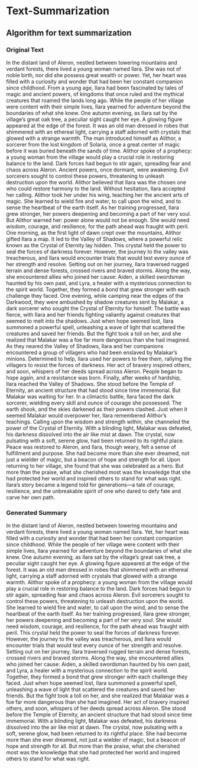 # Text-Summarization
## Algorithm for text summarization
### Original Text
In the distant land of Aleron, nestled between towering mountains and verdant forests, there lived a young woman named Ilara. She was not of noble birth, nor did she possess great wealth or power. Yet, her heart was filled with a curiosity and wonder that had been her constant companion since childhood. From a young age, Ilara had been fascinated by tales of magic and ancient powers, of kingdoms that once ruled and the mythical creatures that roamed the lands long ago. While the people of her village were content with their simple lives, Ilara yearned for adventure beyond the boundaries of what she knew. One autumn evening, as Ilara sat by the village’s great oak tree, a peculiar sight caught her eye. A glowing figure appeared at the edge of the forest. It was an old man dressed in robes that shimmered with an ethereal light, carrying a staff adorned with crystals that glowed with a strange warmth. The man introduced himself as Alithor, a sorcerer from the lost kingdom of Solaria, once a great center of magic before it was buried beneath the sands of time. Alithor spoke of a prophecy: a young woman from the village would play a crucial role in restoring balance to the land. Dark forces had begun to stir again, spreading fear and chaos across Aleron. Ancient powers, once dormant, were awakening. Evil sorcerers sought to control these powers, threatening to unleash destruction upon the world. Alithor believed that Ilara was the chosen one who could restore harmony to the land. Without hesitation, Ilara accepted her calling. Alithor took her under his wing, teaching her the ancient arts of magic. She learned to wield fire and water, to call upon the wind, and to sense the heartbeat of the earth itself. As her training progressed, Ilara grew stronger, her powers deepening and becoming a part of her very soul. But Alithor warned her: power alone would not be enough. She would need wisdom, courage, and resilience, for the path ahead was fraught with peril. One morning, as the first light of dawn crept over the mountains, Alithor gifted Ilara a map. It led to the Valley of Shadows, where a powerful relic known as the Crystal of Eternity lay hidden. This crystal held the power to seal the forces of darkness forever. However, the journey to the valley was treacherous, and Ilara would encounter trials that would test every ounce of her strength and resolve. Setting out on her journey, Ilara traversed rugged terrain and dense forests, crossed rivers and braved storms. Along the way, she encountered allies who joined her cause: Aiden, a skilled swordsman haunted by his own past, and Lyra, a healer with a mysterious connection to the spirit world. Together, they formed a bond that grew stronger with each challenge they faced. One evening, while camping near the edges of the Darkwood, they were ambushed by shadow creatures sent by Malakar, a dark sorcerer who sought the Crystal of Eternity for himself. The battle was fierce, with Ilara and her friends fighting valiantly against creatures that seemed to melt into the shadows. Just when hope seemed lost, Ilara summoned a powerful spell, unleashing a wave of light that scattered the creatures and saved her friends. But the fight took a toll on her, and she realized that Malakar was a foe far more dangerous than she had imagined. As they neared the Valley of Shadows, Ilara and her companions encountered a group of villagers who had been enslaved by Malakar’s minions. Determined to help, Ilara used her powers to free them, rallying the villagers to resist the forces of darkness. Her act of bravery inspired others, and soon, whispers of her deeds spread across Aleron. People began to hope again, and a resistance was born. Finally, after weeks of hardship, Ilara reached the Valley of Shadows. She stood before the Temple of Eternity, an ancient structure that had stood since time immemorial. But Malakar was waiting for her. In a climactic battle, Ilara faced the dark sorcerer, wielding every skill and ounce of courage she possessed. The earth shook, and the skies darkened as their powers clashed. Just when it seemed Malakar would overpower her, Ilara remembered Alithor’s teachings. Calling upon the wisdom and strength within, she channeled the power of the Crystal of Eternity. With a blinding light, Malakar was defeated, his darkness dissolved into the air like mist at dawn. The crystal, now pulsating with a soft, serene glow, had been returned to its rightful place. Peace was restored to Aleron, and Ilara, though weary, felt a sense of fulfillment and purpose. She had become more than she ever dreamed, not just a wielder of magic, but a beacon of hope and strength for all. Upon returning to her village, she found that she was celebrated as a hero. But more than the praise, what she cherished most was the knowledge that she had protected her world and inspired others to stand for what was right. Ilara’s story became a legend told for generations—a tale of courage, resilience, and the unbreakable spirit of one who dared to defy fate and carve her own path.

### Generated Summary
In the distant land of Aleron, nestled between towering mountains and verdant forests, there lived a young woman named Ilara. Yet, her heart was filled with a curiosity and wonder that had been her constant companion since childhood. While the people of her village were content with their simple lives, Ilara yearned for adventure beyond the boundaries of what she knew. One autumn evening, as Ilara sat by the village’s great oak tree, a peculiar sight caught her eye. A glowing figure appeared at the edge of the forest. It was an old man dressed in robes that shimmered with an ethereal light, carrying a staff adorned with crystals that glowed with a strange warmth. Alithor spoke of a prophecy: a young woman from the village would play a crucial role in restoring balance to the land. Dark forces had begun to stir again, spreading fear and chaos across Aleron. Evil sorcerers sought to control these powers, threatening to unleash destruction upon the world. She learned to wield fire and water, to call upon the wind, and to sense the heartbeat of the earth itself. As her training progressed, Ilara grew stronger, her powers deepening and becoming a part of her very soul. She would need wisdom, courage, and resilience, for the path ahead was fraught with peril. This crystal held the power to seal the forces of darkness forever. However, the journey to the valley was treacherous, and Ilara would encounter trials that would test every ounce of her strength and resolve. Setting out on her journey, Ilara traversed rugged terrain and dense forests, crossed rivers and braved storms. Along the way, she encountered allies who joined her cause: Aiden, a skilled swordsman haunted by his own past, and Lyra, a healer with a mysterious connection to the spirit world. Together, they formed a bond that grew stronger with each challenge they faced. Just when hope seemed lost, Ilara summoned a powerful spell, unleashing a wave of light that scattered the creatures and saved her friends. But the fight took a toll on her, and she realized that Malakar was a foe far more dangerous than she had imagined. Her act of bravery inspired others, and soon, whispers of her deeds spread across Aleron. She stood before the Temple of Eternity, an ancient structure that had stood since time immemorial. With a blinding light, Malakar was defeated, his darkness dissolved into the air like mist at dawn. The crystal, now pulsating with a soft, serene glow, had been returned to its rightful place. She had become more than she ever dreamed, not just a wielder of magic, but a beacon of hope and strength for all. But more than the praise, what she cherished most was the knowledge that she had protected her world and inspired others to stand for what was right.
